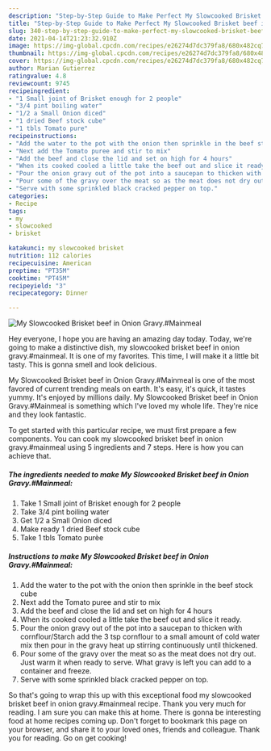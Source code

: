 ```yaml
---
description: "Step-by-Step Guide to Make Perfect My Slowcooked Brisket beef in Onion Gravy.#Mainmeal"
title: "Step-by-Step Guide to Make Perfect My Slowcooked Brisket beef in Onion Gravy.#Mainmeal"
slug: 340-step-by-step-guide-to-make-perfect-my-slowcooked-brisket-beef-in-onion-gravymainmeal
date: 2021-04-14T21:23:32.910Z
image: https://img-global.cpcdn.com/recipes/e26274d7dc379fa8/680x482cq70/my-slowcooked-brisket-beef-in-onion-gravymainmeal-recipe-main-photo.jpg
thumbnail: https://img-global.cpcdn.com/recipes/e26274d7dc379fa8/680x482cq70/my-slowcooked-brisket-beef-in-onion-gravymainmeal-recipe-main-photo.jpg
cover: https://img-global.cpcdn.com/recipes/e26274d7dc379fa8/680x482cq70/my-slowcooked-brisket-beef-in-onion-gravymainmeal-recipe-main-photo.jpg
author: Marian Gutierrez
ratingvalue: 4.8
reviewcount: 9745
recipeingredient:
- "1 Small joint of Brisket enough for 2 people"
- "3/4 pint boiling water"
- "1/2 a Small Onion diced"
- "1 dried Beef stock cube"
- "1 tbls Tomato pure"
recipeinstructions:
- "Add the water to the pot with the onion then sprinkle in the beef stock cube"
- "Next add the Tomato puree and stir to mix"
- "Add the beef and close the lid and set on high for 4 hours"
- "When its cooked cooled a little take the beef out and slice it ready."
- "Pour the onion gravy out of the pot into a saucepan to thicken with cornflour/Starch add the 3 tsp cornflour to a small amount of cold water mix then pour in the gravy heat up stirring continuously until thickened."
- "Pour some of the gravy over the meat so as the meat does not dry out. Just warm it when ready to serve. What gravy is left you can add to a container and freeze."
- "Serve with some sprinkled black cracked pepper on top."
categories:
- Recipe
tags:
- my
- slowcooked
- brisket

katakunci: my slowcooked brisket 
nutrition: 112 calories
recipecuisine: American
preptime: "PT35M"
cooktime: "PT45M"
recipeyield: "3"
recipecategory: Dinner

---
```



![My Slowcooked Brisket beef in Onion Gravy.#Mainmeal](https://img-global.cpcdn.com/recipes/e26274d7dc379fa8/680x482cq70/my-slowcooked-brisket-beef-in-onion-gravymainmeal-recipe-main-photo.jpg)

Hey everyone, I hope you are having an amazing day today. Today, we're going to make a distinctive dish, my slowcooked brisket beef in onion gravy.#mainmeal. It is one of my favorites. This time, I will make it a little bit tasty. This is gonna smell and look delicious.

My Slowcooked Brisket beef in Onion Gravy.#Mainmeal is one of the most favored of current trending meals on earth. It's easy, it's quick, it tastes yummy. It's enjoyed by millions daily. My Slowcooked Brisket beef in Onion Gravy.#Mainmeal is something which I've loved my whole life. They're nice and they look fantastic.




To get started with this particular recipe, we must first prepare a few components. You can cook my slowcooked brisket beef in onion gravy.#mainmeal using 5 ingredients and 7 steps. Here is how you can achieve that.

<!--inarticleads1-->

##### The ingredients needed to make My Slowcooked Brisket beef in Onion Gravy.#Mainmeal:

1. Take 1 Small joint of Brisket enough for 2 people
1. Take 3/4 pint boiling water
1. Get 1/2 a Small Onion diced
1. Make ready 1 dried Beef stock cube
1. Take 1 tbls Tomato purèe




<!--inarticleads2-->

##### Instructions to make My Slowcooked Brisket beef in Onion Gravy.#Mainmeal:

1. Add the water to the pot with the onion then sprinkle in the beef stock cube
1. Next add the Tomato puree and stir to mix
1. Add the beef and close the lid and set on high for 4 hours
1. When its cooked cooled a little take the beef out and slice it ready.
1. Pour the onion gravy out of the pot into a saucepan to thicken with cornflour/Starch add the 3 tsp cornflour to a small amount of cold water mix then pour in the gravy heat up stirring continuously until thickened.
1. Pour some of the gravy over the meat so as the meat does not dry out. Just warm it when ready to serve. What gravy is left you can add to a container and freeze.
1. Serve with some sprinkled black cracked pepper on top.




So that's going to wrap this up with this exceptional food my slowcooked brisket beef in onion gravy.#mainmeal recipe. Thank you very much for reading. I am sure you can make this at home. There is gonna be interesting food at home recipes coming up. Don't forget to bookmark this page on your browser, and share it to your loved ones, friends and colleague. Thank you for reading. Go on get cooking!
